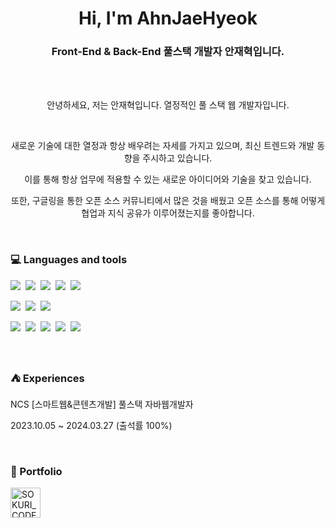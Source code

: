 <h1 align="center">Hi, I'm AhnJaeHyeok</h1>
<h3 align="center">
  Front-End & Back-End 풀스택 개발자 안재혁입니다.
</h3>
<br /><br />
<p align="center">
안녕하세요, 저는 안재혁입니다. 열정적인 풀 스택 웹 개발자입니다.
</p>

<br>

<p align="center">
새로운 기술에 대한 열정과 항상 배우려는 자세를 가지고 있으며, 최신 트렌드와 개발 동향을 주시하고 있습니다.
</p>

<p align="center">
이를 통해 항상 업무에 적용할 수 있는 새로운 아이디어와 기술을 찾고 있습니다.
</p>

<p align="center">
또한, 구글링을 통한 오픈 소스 커뮤니티에서 많은 것을 배웠고 오픈 소스를 통해 어떻게 협업과 지식 공유가 이루어졌는지를 좋아합니다.
</p>

<br>

### **:computer: Languages and tools**
<!-- 뱃지 사용방법 -->
  <!-- 뱃지 아이콘 사이트 -->
  <!--   <img src="https://img.shields.io/badge/{내용}-{배경 색깔}?style={스타일}&logo={로고이름}&logoColor={로고 색깔}"/> -->
  
<p><img src="https://img.shields.io/badge/HTML5-E34F26?style=flat&logo=html5&logoColor=white"/>&nbsp;&nbsp;<img src="https://img.shields.io/badge/CSS3-1572B6?style=flat&logo=css3&logoColor=white"/>&nbsp;&nbsp;<img src="https://img.shields.io/badge/JavaScript-gray?style=flat&logo=JavaScript&logoColor=F7DF1E"/>&nbsp;&nbsp;<img src="https://img.shields.io/badge/jQuery-0769AD?style=flat&logo=jQuery&logoColor=339933"/>&nbsp;&nbsp;<img src="https://img.shields.io/badge/React-white?style=flat&logo=React&logoColor=61DAFB"/></p>

<p><img src="https://img.shields.io/badge/Oracle-F80000?style=flat&logo=Oracle&logoColor=4479A1"/>&nbsp;&nbsp;<img src="https://img.shields.io/badge/JAVA-8F0000?style=flat&logo&logoColor=4479A1"/>&nbsp;&nbsp;<img src="https://img.shields.io/badge/Spring-6DB33F?style=flat-square&logo=spring&logoColor=fff"/></p>

<p><img src="https://img.shields.io/badge/Notion-ffffff?style=flat&logo=Notion&logoColor=black"/>&nbsp;&nbsp;<img src="https://img.shields.io/badge/GitHub-gray?style=flat&logo=GitHub&logoColor=black"/>&nbsp;&nbsp;<img src="https://img.shields.io/badge/Git-blue?style=flat&logo=Git&logoColor=F05032"/>&nbsp;&nbsp;<img src="https://img.shields.io/badge/Visual Studio Code-007ACC?style=flat-square&logo=visualstudiocode&logoColor=#007ACC"/>&nbsp;&nbsp;<img src="https://img.shields.io/badge/Eclipse IDE-2C2255?style=flat-square&logo=eclipseide&logoColor=#fff"/></p>

<br>

### ⛺ Experiences
<p>NCS [스마트웹&콘텐츠개발] 풀스택 자바웹개발자</p>
<p>2023.10.05 ~ 2024.03.27 (출석률 100%)</p>

<br>

### :file_folder: Portfolio

<a href="http://ahn960516.dothome.co.kr" target="_blank"><img align="left" alt="SOKURI_CODE | velog" width="48px" src="https://img.icons8.com/color/48/000000/blog.png" /></a>

